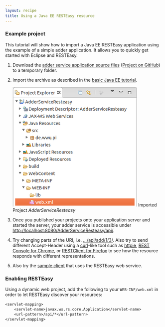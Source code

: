 ```yaml
---
layout: recipe
title: Using a Java EE RESTEasy resource
---
```


### Example project

This tutorial will show how to import a Java EE RESTEasy application using the example of a simple adder application. It allows you to quickly get started with Eclipse and RESTEasy.

1. Download the [adder service application source files](https://github.com/wwu-pi/resteasy-example/archive/master.zip) ([Project on GitHub](https://github.com/wwu-pi/resteasy-example)) to a temporary folder.
1. Import the archive as described in the [basic Java EE tutorial](020_tutorial_jboss_project.html#import). 

    ![RESTEasy project in Eclipse](images/resteasy_project.png)
    Imported Project *AdderServiceResteasy*

1. Once you published your projects onto your application server and started the server, your adder service is accessible under <a href="http://localhost:8080/AdderServiceResteasy/api/">http://localhost:8080/AdderServiceResteasy/api/</a>.
1. Try changing parts of the URI, i.e. <a href="http://localhost:8080/AdderServiceResteasy/api/add/1/3/">.../api/add/1/3/</a>. Also try to send different Accept-Header using a [curl](http://curl.haxx.se/)-like tool such as [httpie](https://github.com/jkbr/httpie), [REST Console for Chrome](https://chrome.google.com/webstore/detail/rest-console/cokgbflfommojglbmbpenpphppikmonn), or [RESTClient for Firefox](https://addons.mozilla.org/firefox/addon/restclient/) to see how the resource responds with different representations.
1. Also try the <a href="http://localhost:8080/AdderClientResteasy/index.xhtml">sample client</a> that uses the RESTEasy web service.

### Enabling RESTEasy
Using a dynamic web project, add the following to your `WEB-INF/web.xml` in order to let RESTEasy discover your resources:

    <servlet-mapping>
        <servlet-name>javax.ws.rs.core.Application</servlet-name>
        <url-pattern>/api/*</url-pattern>
    </servlet-mapping>
